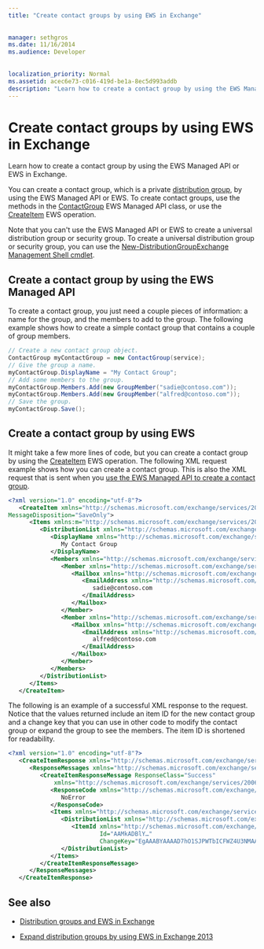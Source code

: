```yaml
---
title: "Create contact groups by using EWS in Exchange"
 
 
manager: sethgros
ms.date: 11/16/2014
ms.audience: Developer
 
 
localization_priority: Normal
ms.assetid: acec6e73-c016-419d-be1a-8ec5d993addb
description: "Learn how to create a contact group by using the EWS Managed API or EWS in Exchange."
---
```


# Create contact groups by using EWS in Exchange

Learn how to create a contact group by using the EWS Managed API or EWS in Exchange.
  
You can create a contact group, which is a private [distribution group](distribution-groups-and-ews-in-exchange.md), by using the EWS Managed API or EWS. To create contact groups, use the methods in the [ContactGroup](https://msdn.microsoft.com/library/office/microsoft.exchange.webservices.data.contactgroup%28v=exchg.80%29.aspx) EWS Managed API class, or use the [CreateItem](https://msdn.microsoft.com/library/78a52120-f1d0-4ed7-8748-436e554f75b6%28Office.15%29.aspx) EWS operation. 
  
Note that you can't use the EWS Managed API or EWS to create a universal distribution group or security group. To create a universal distribution group or security group, you can use the [New-DistributionGroup](https://technet.microsoft.com/library/aa998856%28v=exchg.150%29.aspx)[Exchange Management Shell cmdlet](https://msdn.microsoft.com/library/ff326159%28v=exchg.140%29.aspx). 
  
## Create a contact group by using the EWS Managed API
<a name="bk_EWSMA"> </a>

To create a contact group, you just need a couple pieces of information: a name for the group, and the members to add to the group. The following example shows how to create a simple contact group that contains a couple of group members.
  
```cs
// Create a new contact group object.
ContactGroup myContactGroup = new ContactGroup(service);
// Give the group a name.
myContactGroup.DisplayName = "My Contact Group";
// Add some members to the group.
myContactGroup.Members.Add(new GroupMember("sadie@contoso.com"));
myContactGroup.Members.Add(new GroupMember("alfred@contoso.com"));
// Save the group.
myContactGroup.Save();

```

## Create a contact group by using EWS
<a name="bk_EWSMA"> </a>

It might take a few more lines of code, but you can create a contact group by using the [CreateItem](https://msdn.microsoft.com/library/78a52120-f1d0-4ed7-8748-436e554f75b6%28Office.15%29.aspx) EWS operation. The following XML request example shows how you can create a contact group. This is also the XML request that is sent when you [use the EWS Managed API to create a contact group](#bk_EWSMA).
  
```XML
<?xml version="1.0" encoding="utf-8"?>
   <CreateItem xmlns="http://schemas.microsoft.com/exchange/services/2006/messages" 
MessageDisposition="SaveOnly">
      <Items xmlns:m="http://schemas.microsoft.com/exchange/services/2006/messages">
         <DistributionList xmlns="http://schemas.microsoft.com/exchange/services/2006/types">
            <DisplayName xmlns="http://schemas.microsoft.com/exchange/services/2006/types">
               My Contact Group
            </DisplayName>
            <Members xmlns="http://schemas.microsoft.com/exchange/services/2006/types">
               <Member xmlns="http://schemas.microsoft.com/exchange/services/2006/types">
                  <Mailbox xmlns="http://schemas.microsoft.com/exchange/services/2006/types">
                     <EmailAddress xmlns="http://schemas.microsoft.com/exchange/services/2006/types">
                        sadie@contoso.com
                     </EmailAddress>
                  </Mailbox>
               </Member>
               <Member xmlns="http://schemas.microsoft.com/exchange/services/2006/types">
                  <Mailbox xmlns="http://schemas.microsoft.com/exchange/services/2006/types">
                     <EmailAddress xmlns="http://schemas.microsoft.com/exchange/services/2006/types">
                        alfred@contoso.com
                     </EmailAddress>
                  </Mailbox>
               </Member>
            </Members>
         </DistributionList>
      </Items>
   </CreateItem>
```

The following is an example of a successful XML response to the request. Notice that the values returned include an item ID for the new contact group and a change key that you can use in other code to modify the contact group or expand the group to see the members. The item ID is shortened for readability.
  
```XML
<?xml version="1.0" encoding="utf-8"?>
   <CreateItemResponse xmlns="http://schemas.microsoft.com/exchange/services/2006/messages">
      <ResponseMessages xmlns="http://schemas.microsoft.com/exchange/services/2006/messages">
         <CreateItemResponseMessage ResponseClass="Success" 
             xmlns="http://schemas.microsoft.com/exchange/services/2006/messages">
            <ResponseCode xmlns="http://schemas.microsoft.com/exchange/services/2006/messages">
               NoError
            </ResponseCode>
            <Items xmlns="http://schemas.microsoft.com/exchange/services/2006/messages">
               <DistributionList xmlns="http://schemas.microsoft.com/exchange/services/2006/types">
                  <ItemId xmlns="http://schemas.microsoft.com/exchange/services/2006/types" 
                          Id="AAMkADBlY…" 
                          ChangeKey="EgAAABYAAAAD7hO1SJPWTbICFWZ4U3NMAABXzQiK" />
               </DistributionList>
            </Items>
         </CreateItemResponseMessage>
      </ResponseMessages>
   </CreateItemResponse>
```

## See also


- [Distribution groups and EWS in Exchange](distribution-groups-and-ews-in-exchange.md)
    
- [Expand distribution groups by using EWS in Exchange 2013](how-to-expand-distribution-groups-by-using-ews-in-exchange-2013.md)
    

